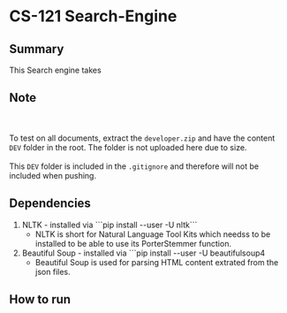 # CS-121 Search-Engine

## Summary
This Search engine takes 

## Note
<br></br>
To test on all documents, extract the `developer.zip` and have the content `DEV` folder in the root. The folder is not uploaded here due to size.
<br></br>
This `DEV` folder is included in the `.gitignore` and therefore will not be included when pushing.


## Dependencies
<ol>
    <li>NLTK - installed via ```pip install --user -U nltk```
        <ul>
            <li>NLTK is short for Natural Language Tool Kits which needss to be installed to be able to use its PorterStemmer function.
        </ul>
    <li>Beautiful Soup - installed via ```pip install --user -U beautifulsoup4
        <ul>
            <li>Beautiful Soup is used for parsing HTML content extrated from the json files.
        </ul>
</ol>

## How to run
